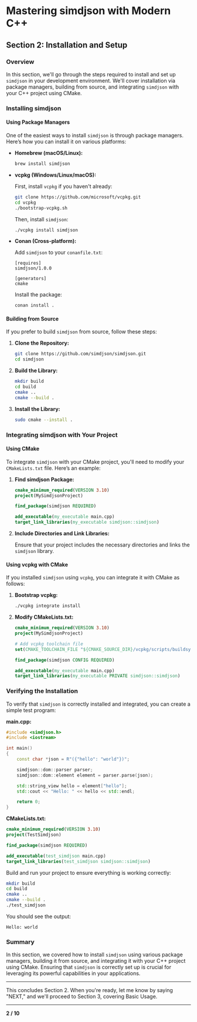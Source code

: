 # Mastering simdjson with Modern C++

## Section 2: Installation and Setup

### Overview

In this section, we'll go through the steps required to install and set up `simdjson` in your development environment. We'll cover installation via package managers, building from source, and integrating `simdjson` with your C++ project using CMake.

### Installing simdjson

#### Using Package Managers

One of the easiest ways to install `simdjson` is through package managers. Here’s how you can install it on various platforms:

- **Homebrew (macOS/Linux):**

  ```sh
  brew install simdjson
  ```

- **vcpkg (Windows/Linux/macOS):**

  First, install `vcpkg` if you haven't already:

  ```sh
  git clone https://github.com/microsoft/vcpkg.git
  cd vcpkg
  ./bootstrap-vcpkg.sh
  ```

  Then, install `simdjson`:

  ```sh
  ./vcpkg install simdjson
  ```

- **Conan (Cross-platform):**

  Add `simdjson` to your `conanfile.txt`:

  ```plaintext
  [requires]
  simdjson/1.0.0

  [generators]
  cmake
  ```

  Install the package:

  ```sh
  conan install .
  ```

#### Building from Source

If you prefer to build `simdjson` from source, follow these steps:

1. **Clone the Repository:**

   ```sh
   git clone https://github.com/simdjson/simdjson.git
   cd simdjson
   ```

2. **Build the Library:**

   ```sh
   mkdir build
   cd build
   cmake ..
   cmake --build .
   ```

3. **Install the Library:**

   ```sh
   sudo cmake --install .
   ```

### Integrating simdjson with Your Project

#### Using CMake

To integrate `simdjson` with your CMake project, you'll need to modify your `CMakeLists.txt` file. Here’s an example:

1. **Find simdjson Package:**

   ```cmake
   cmake_minimum_required(VERSION 3.10)
   project(MySimdjsonProject)

   find_package(simdjson REQUIRED)

   add_executable(my_executable main.cpp)
   target_link_libraries(my_executable simdjson::simdjson)
   ```

2. **Include Directories and Link Libraries:**

   Ensure that your project includes the necessary directories and links the `simdjson` library.

#### Using vcpkg with CMake

If you installed `simdjson` using `vcpkg`, you can integrate it with CMake as follows:

1. **Bootstrap vcpkg:**

   ```sh
   ./vcpkg integrate install
   ```

2. **Modify CMakeLists.txt:**

   ```cmake
   cmake_minimum_required(VERSION 3.10)
   project(MySimdjsonProject)

   # Add vcpkg toolchain file
   set(CMAKE_TOOLCHAIN_FILE "${CMAKE_SOURCE_DIR}/vcpkg/scripts/buildsystems/vcpkg.cmake" CACHE STRING "Vcpkg toolchain file")

   find_package(simdjson CONFIG REQUIRED)

   add_executable(my_executable main.cpp)
   target_link_libraries(my_executable PRIVATE simdjson::simdjson)
   ```

### Verifying the Installation

To verify that `simdjson` is correctly installed and integrated, you can create a simple test program:

**main.cpp:**

```cpp
#include <simdjson.h>
#include <iostream>

int main()
{
    const char *json = R"({"hello": "world"})";

    simdjson::dom::parser parser;
    simdjson::dom::element element = parser.parse(json);

    std::string_view hello = element["hello"];
    std::cout << "Hello: " << hello << std::endl;

    return 0;
}
```

**CMakeLists.txt:**

```cmake
cmake_minimum_required(VERSION 3.10)
project(TestSimdjson)

find_package(simdjson REQUIRED)

add_executable(test_simdjson main.cpp)
target_link_libraries(test_simdjson simdjson::simdjson)
```

Build and run your project to ensure everything is working correctly:

```sh
mkdir build
cd build
cmake ..
cmake --build .
./test_simdjson
```

You should see the output:

```plaintext
Hello: world
```

### Summary

In this section, we covered how to install `simdjson` using various package managers, building it from source, and integrating it with your C++ project using CMake. Ensuring that `simdjson` is correctly set up is crucial for leveraging its powerful capabilities in your applications.

---

This concludes Section 2. When you're ready, let me know by saying "NEXT," and we'll proceed to Section 3, covering Basic Usage.

---

**2 / 10**